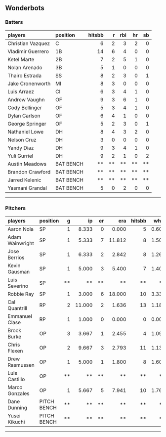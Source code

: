 ## Wonderbots

### Batters

 
|players           |position  | hitsbb|  r| rbi| hr| sb| 
|:-----------------|:---------|------:|--:|---:|--:|--:| 
|Christian Vazquez |C         |      6|  2|   3|  2|  0| 
|Vladimir Guerrero |1B        |     14|  6|   4|  0|  0| 
|Ketel Marte       |2B        |      7|  2|   5|  1|  0| 
|Nolan Arenado     |3B        |      5|  1|   0|  0|  0| 
|Thairo Estrada    |SS        |      8|  2|   3|  0|  1| 
|Jake Cronenworth  |MI        |      8|  3|   0|  0|  0| 
|Luis Arraez       |CI        |      6|  3|   4|  1|  0| 
|Andrew Vaughn     |OF        |      9|  3|   6|  1|  0| 
|Cody Bellinger    |OF        |      5|  3|   4|  1|  0| 
|Dylan Carlson     |OF        |      6|  4|   1|  0|  0| 
|George Springer   |OF        |      5|  2|   3|  0|  1| 
|Nathaniel Lowe    |DH        |      8|  4|   3|  2|  0| 
|Nelson Cruz       |DH        |      3|  0|   0|  0|  0| 
|Yandy Diaz        |DH        |      9|  3|   4|  1|  0| 
|Yuli Gurriel      |DH        |      9|  2|   1|  0|  2| 
|Austin Meadows    |BAT BENCH |     **| **|  **| **| **| 
|Brandon Crawford  |BAT BENCH |     **| **|  **| **| **| 
|Jarred Kelenic    |BAT BENCH |     **| **|  **| **| **| 
|Yasmani Grandal   |BAT BENCH |      5|  0|   2|  0|  0| 


* * *

### Pitchers

 
|players         |position    |  g|     ip| er|    era| hitsbb|  whip| so|  w| sv| 
|:---------------|:-----------|--:|------:|--:|------:|------:|-----:|--:|--:|--:| 
|Aaron Nola      |SP          |  1|  8.333|  0|  0.000|      5| 0.600| 10|  1|  0| 
|Adam Wainwright |SP          |  1|  5.333|  7| 11.812|      8| 1.500|  2|  0|  0| 
|Jose Berrios    |SP          |  1|  6.333|  2|  2.842|      8| 1.263|  7|  0|  0| 
|Kevin Gausman   |SP          |  1|  5.000|  3|  5.400|      7| 1.400| 10|  1|  0| 
|Luis Severino   |SP          | **|     **| **|     **|     **|    **| **| **| **| 
|Robbie Ray      |SP          |  1|  3.000|  6| 18.000|     10| 3.333|  1|  0|  0| 
|Cal Quantrill   |RP          |  2| 11.000|  2|  1.636|     13| 1.182|  9|  2|  0| 
|Emmanuel Clase  |RP          |  1|  1.000|  0|  0.000|      0| 0.000|  0|  0|  1| 
|Brock Burke     |OP          |  3|  3.667|  1|  2.455|      4| 1.091|  4|  0|  0| 
|Chris Flexen    |OP          |  2|  9.667|  3|  2.793|     11| 1.138|  8|  1|  0| 
|Drew Rasmussen  |OP          |  1|  5.000|  1|  1.800|      8| 1.600|  4|  1|  0| 
|Luis Castillo   |OP          | **|     **| **|     **|     **|    **| **| **| **| 
|Marco Gonzales  |OP          |  1|  5.667|  5|  7.941|     10| 1.765|  2|  0|  0| 
|Dane Dunning    |PITCH BENCH | **|     **| **|     **|     **|    **| **| **| **| 
|Yusei Kikuchi   |PITCH BENCH | **|     **| **|     **|     **|    **| **| **| **| 


* * *


